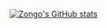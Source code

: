 [![Zongo's GitHub stats](https://github-readme-stats.vercel.app/api?username=zmaqutu&count_private=true)](https://github.com/anuraghazra/github-readme-stats)

<!--
**zmaqutu/zmaqutu** is a ✨ _special_ ✨ repository because its `README.md` (this file) appears on your GitHub profile.

Here are some ideas to get you started:

- 🔭 I’m currently working on ...
- 🌱 I’m currently learning ...
- 👯 I’m looking to collaborate on ...
- 🤔 I’m looking for help with ...
- 💬 Ask me about ...
- 📫 How to reach me: ...
- 😄 Pronouns: ...
- ⚡ Fun fact: ...
-->
